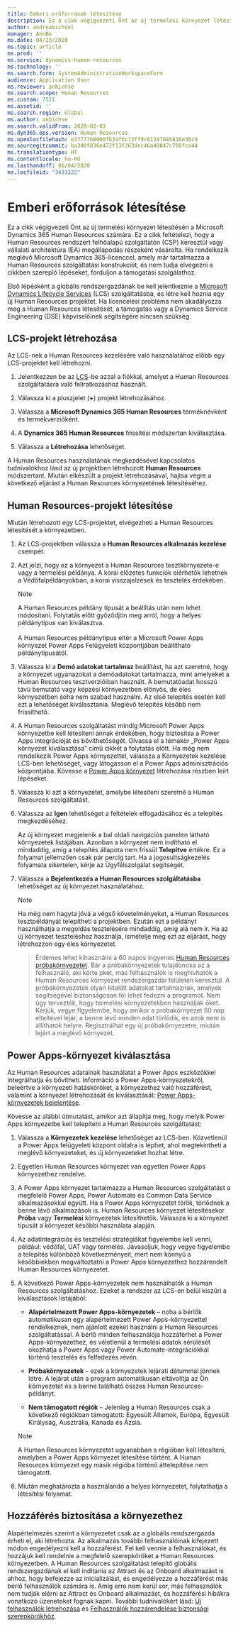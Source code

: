 ```yaml
---
title: Emberi erőforrások létesítése
description: Ez a cikk végigvezeti Önt az új termelési környezet létesítésén a Microsoft Dynamics 365 Human Resources számára.
author: andreabichsel
manager: AnnBe
ms.date: 04/23/2020
ms.topic: article
ms.prod: ''
ms.service: dynamics-human-resources
ms.technology: ''
ms.search.form: SystemAdministrationWorkspaceForm
audience: Application User
ms.reviewer: anbichse
ms.search.scope: Human Resources
ms.custom: 7521
ms.assetid: ''
ms.search.region: Global
ms.author: anbichse
ms.search.validFrom: 2020-02-03
ms.dyn365.ops.version: Human Resources
ms.openlocfilehash: e37777b8000fb3afbc72ff9c61347085816e36c9
ms.sourcegitcommit: ba340f836e472f13f263dec46a49847c788fca44
ms.translationtype: HT
ms.contentlocale: hu-HU
ms.lasthandoff: 06/04/2020
ms.locfileid: "3431222"
---
```

# <a name="provision-human-resources"></a>Emberi erőforrások létesítése

Ez a cikk végigvezeti Önt az új termelési környezet létesítésén a Microsoft Dynamics 365 Human Resources számára. Ez a cikk feltételezi, hogy a Human Resources rendszert felhőalapú szolgáltatón (CSP) keresztül vagy vállalati architektúra (EA) megállapodás részeként vásárolta. Ha rendelkezik meglévő Microsoft Dynamics 365-licenccel, amely már tartalmazza a Human Resources szolgáltatási konstrukciót, és nem tudja elvégezni a cikkben szereplő lépéseket, forduljon a támogatási szolgálathoz.

Első lépésként a globális rendszergazdának be kell jelentkeznie a [Microsoft Dynamics Lifecycle Services](https://lcs.dynamics.com) (LCS) szolgáltatásba, és létre kell hoznia egy új Human Resources projektet. Ha licencelési probléma nem akadályozza meg a Human Resources létesítését, a támogatás vagy a Dynamics Service Engineering (DSE) képviselőinek segítségére nincsen szükség.

## <a name="create-an-lcs-project"></a>LCS-projekt létrehozása

Az LCS-nek a Human Resources kezelésére való használatához előbb egy LCS-projektet kell létrehozni.

1. Jelentkezzen be az [LCS](https://lcs.dynamics.com/Logon/Index)-be azzal a fiókkal, amelyet a Human Resources szolgáltatásra való feliratkozáshoz használt.

2. Válassza ki a pluszjelet (**+**) projekt létrehozásához.

3. Válassza a **Microsoft Dynamics 365 Human Resources** terméknévként és termékverzióként.

4. A **Dynamics 365 Human Resources** frissítési módszertan kiválasztása.

5. Válassza a **Létrehozása** lehetőséget.

A Human Resources használatának megkezdésével kapcsolatos tudnivalókhoz lásd az új projektben létrehozott **Human Resources** módszertant. Miután elkészült a projekt létrehozásával, hajtsa végre a következő eljárást a Human Resources környezetének létesítéséhez.

## <a name="provision-a-human-resources-project"></a>Human Resources-projekt létesítése

Miután létrehozott egy LCS-projektet, elvégezheti a Human Resources létesítését a környezetben.

1. Az LCS-projektben válassza a **Human Resources alkalmazás kezelése** csempét.

2. Azt jelzi, hogy ez a környezet a Human Resources tesztkörnyezete-e vagy a termelési példánya. A korai előzetes funkciók elérhetők lehetnek a Védőfalpéldányokban, a korai visszajelzések és tesztelés érdekében.
   
    > [!NOTE]
    > A Human Resources példány típusát a beállítás után nem lehet módosítani. Folytatás előtt győződjön meg arról, hogy a helyes példánytípus van kiválasztva.</br></br>
    > A Human Resources példánytípus eltér a Microsoft Power Apps környezet Power Apps Felügyeleti központjában beállítható példánytípusától.
    
3. Válassza ki a **Demó adatokat tartalmaz** beállítást, ha azt szeretné, hogy a környezet ugyanazokat a demóadatokat tartalmazza, mint amelyeket a Human Resources tesztverzióiban használt. A bemutatóadat hosszú távú bemutató vagy képzési környezetben előnyös, de éles környezetben soha nem szabad használni. Az első telepítés esetén kell ezt a lehetőséget kiválasztania. Meglévő telepítés később nem frissíthető.

4. A Human Resources szolgáltatást mindig Microsoft Power Apps környezetbe kell létesíteni annak érdekében, hogy biztosítsa a Power Apps integrációját és bővíthetőségét. Olvassa el a témakör „Power Apps környezet kiválasztása” című cikkét a folytatás előtt. Ha még nem rendelkezik Power Apps környezettel, válassza a Környezetek kezelése LCS-ben lehetőséget, vagy látogasson el a Power Apps adminisztrációs központjába. Kövesse a [Power Apps környezet](https://docs.microsoft.com/powerapps/administrator/create-environment) létrehozása részben leírt lépéseket.

5. Válassza ki azt a környezetet, amelybe létesíteni szeretné a Human Resources szolgáltatást.

6. Válassza az **Igen** lehetőséget a feltételek elfogadásához és a telepítés megkezdéséhez.

   Az új környezet megjelenik a bal oldali navigációs panelen látható környezetek listájában. Azonban a környezet nem indítható el mindaddig, amíg a telepítés állapota nem frissül **Telepítve** értékre. Ez a folyamat jellemzően csak pár percig tart. Ha a jogosultságkezelés folyamata sikertelen, kérje az Ügyfélszolgálat segítségét.

7. Válassza a **Bejelentkezés a Human Resources szolgáltatásba** lehetőséget az új környezet használatához.

    > [!NOTE]
    > Ha még nem hagyta jóvá a végső követelményeket, a Human Resources tesztpéldányát telepítheti a projektben. Ezután ezt a példányt használhatja a megoldás tesztelésére mindaddig, amíg alá nem ír. Ha az új környezet teszteléshez használja, ismételje meg ezt az eljárást, hogy létrehozzon egy éles környezetet.

    > Érdemes lehet kihasználni a 60 napos ingyenes [Human Resources próbakörnyezetet](https://go.microsoft.com/fwlink/p/?LinkId=2115962). Bár a próbakörnyezetek tulajdonosa az a felhasználó, aki kérte pket, más felhasználók is meghívhatók a Human Resources környezet rendszergazdai felületén keresztül. A próbakörnyezetek olyan kitalált adatokat tartalmaznak, amelyek segítségével biztonságosan fel lehet fedezni a programot. Nem úgy tervezték, hogy termelési környezetekben használják őket. Kérjük, vegye figyelembe, hogy amikor a próbakörnyezet 60 nap elteltével lejár, a benne lévő minden adat törlődik, és azok nem is állíthatók helyre. Regisztrálhat egy új próbakörnyezetre, miután lejárt a meglévő környezet.

## <a name="select-a-power-apps-environment"></a>Power Apps-környezet kiválasztása

Az Human Resources adatainak használatát a Power Apps eszközökkel integrálhatja és bővítheti. Információ a Power Apps-környezetekről, beleértve a környezeti hatásköröket, a környezethez való hozzáférést, valamint a környezet létrehozását és kiválasztását: [Power Apps-környezetek bejelentése](https://powerapps.microsoft.com/blog/powerapps-environments/). 

Kövesse az alábbi útmutatást, amikor azt állapítja meg, hogy melyik Power Apps környezetbe kell telepíteni a Human Resources szolgáltatást: 

1. Válassza a **Környezetek kezelése** lehetőséget az LCS-ben. Közvetlenül a Power Apps felügyeleti központ oldalra is léphet, ahol megtekintheti a meglévő környezeteket, és új környezeteket hozhat létre.

2. Egyetlen Human Resources környezet van egyetlen Power Apps környezethez rendelve.

3. A Power Apps környezet tartalmazza a Human Resources szolgáltatást a megfelelő Power Apps, Power Automate és Common Data Service alkalmazásokkal együtt. Ha a Power Apps környezetet törlik, törlődnek a benne lévő alkalmazások is. Human Resources környezet létesítésekor **Próba** vagy **Termelési** környezetek létesíthetők. Válassza ki a környezet típusát a környezet későbbi használata alapján. 

4. Az adatintegrációs és tesztelési stratégiákat figyelembe kell venni, például: védőfal, UAT vagy termelés. Javasoljuk, hogy vegye figyelembe a telepítés különböző következményeit, mert nem könnyű a későbbiekben megváltoztatni a Power Apps környezethez hozzárendelt Human Resources környezetet.

5. A következő Power Apps-környezetek nem használhatók a Human Resources szolgáltatáshoz. Ezeket a rendszer az LCS-en belül kiszűri a kiválasztások listájából:
 
    - **Alapértelmezett Power Apps-környezetek** – noha a bérlők automatikusan egy alapértelmezett Power Apps-környezettel rendelkeznek, nem ajánlott ezeket használni a Human Resources szolgáltatással. A bérlő minden felhasználója hozzáférhet a Power Apps-környezethez, és véletlenül a termelési adatok sérülését okozhatja a Power Apps vagy Power Automate-integrációkkal történő tesztelés és felfedezés révén.
   
    - **Próbakörnyezetek** – ezek a környezetek lejárati dátummal jönnek létre. A lejárat után a program automatikusan eltávolítja az Ön környezetét és a benne található összes Human Resources-példányt.
   
    - **Nem támogatott régiók** – Jelenleg a Human Resources csak a következő régiókban támogatott: Egyesült Államok, Európa, Egyesült Királyság, Ausztrália, Kanada és Ázsia.

    > [!NOTE]
    > A Human Resources környezetet ugyanabban a régióban kell létesíteni, amelyben a Power Apps környezet létesítése történt. A Human Resources környezet egy másik régióba történő áttelepítése nem támogatott.

6. Miután meghatározta a használandó a helyes környezetet, folytathatja a létesítési folyamat. 
 
## <a name="grant-access-to-the-environment"></a>Hozzáférés biztosítása a környezethez

Alapértelmezés szerint a környezetet csak az a globális rendszergazda érheti el, aki létrehozta. Az alkalmazás további felhasználóinak kifejezett módon engedélyezni kell a hozzáférést. Fel kell vennie a felhasználókat, és hozzájuk kell rendelnie a megfelelő szerepköröket a Human Resources környezetben. A Human Resources szolgáltatást telepítő globális rendszergazdának el kell indítania az Attract és az Onboard alkalmazást is ahhoz, hogy befejezze az inicializálást, és engedélyezze a hozzáférést más bérlő felhasználók számára is. Amíg erre nem kerül sor, más felhasználók nem tudják elérni az Attract és Onboard alkalmazást, és hozzáférési hibákra vonatkozó üzeneteket fognak kapni. További tudnivalókért lásd: [Új felhasználók létrehozása](https://docs.microsoft.com/dynamics365/unified-operations/dev-itpro/sysadmin/tasks/create-new-users) és [Felhasználók hozzárendelése biztonsági szerepkörökhöz](https://docs.microsoft.com/dynamics365/unified-operations/dev-itpro/sysadmin/tasks/assign-users-security-roles). 
